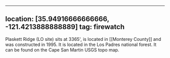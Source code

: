
---
location: [35.94916666666666, -121.4213888888889]
tag: firewatch
---

Plaskett Ridge (LO site) sits at 3365', is located in [[Monterey County]] and was constructed in 1995. It is located in the Los Padres national forest. It can be found on the Cape San Martin USGS topo map.
